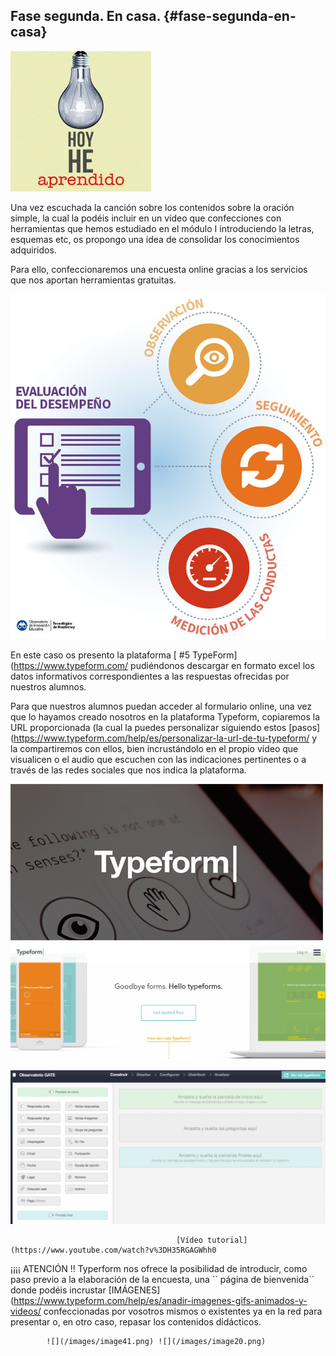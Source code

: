 ##   Fase segunda. En casa. {#fase-segunda-en-casa}

   ![](/images/image78.png)

Una vez escuchada la canción sobre los contenidos sobre la oración simple,  la cual la podéis incluir en un vídeo que confecciones con herramientas que hemos estudiado en el módulo I introduciendo la letras, esquemas etc, os propongo una idea de consolidar los conocimientos adquiridos.

Para ello, confeccionaremos una encuesta online gracias a los servicios que nos aportan  herramientas gratuitas.

![](/images/image96.png)

En este caso os presento la plataforma  [ #5  TypeForm](https://www.typeform.com/ pudiéndonos descargar en formato excel los datos informativos correspondientes a las respuestas ofrecidas por nuestros alumnos.

Para que nuestros alumnos puedan acceder al formulario online, una vez que lo hayamos creado nosotros en la plataforma Typeform, copiaremos la URL proporcionada (la cual la puedes personalizar siguiendo estos [pasos](https://www.typeform.com/help/es/personalizar-la-url-de-tu-typeform/ y la compartiremos con ellos, bien incrustándolo en  el propio vídeo que visualicen o el audio que escuchen con las indicaciones pertinentes o a través de las redes sociales  que nos indica la plataforma.

 ![](/images/image82.png)     ![](/images/image74.png)

![](/images/image43.png)

                                         [Vídeo tutorial](https://www.youtube.com/watch?v%3DH35RGAGWhh0

¡¡¡¡ ATENCIÓN !! Typerform nos ofrece la posibilidad de introducir, como paso previo a la elaboración de la encuesta, una `` página de bienvenida´´ donde podéis incrustar [IMÁGENES](https://www.typeform.com/help/es/anadir-imagenes-gifs-animados-y-videos/ confeccionadas por vosotros mismos o existentes ya en la red para presentar o, en otro caso, repasar los contenidos didácticos.

            ![](/images/image41.png) ![](/images/image20.png)